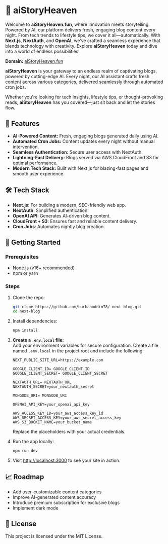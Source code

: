 # 🌌 aiStoryHeaven

Welcome to **aiStoryHeaven.fun**, where innovation meets storytelling. Powered by AI, our platform delivers fresh, engaging blog content every night. From tech trends to lifestyle tips, we cover it all—automatically. With **Next.js**, **NextAuth**, and **OpenAI**, we’ve crafted a seamless experience that blends technology with creativity. Explore **aiStoryHeaven** today and dive into a world of endless possibilities!

**Domain:** [aiStoryHeaven.fun](https://aiStoryHeaven.fun)

**aiStoryHeaven** is your gateway to an endless realm of captivating blogs, powered by cutting-edge AI. Every night, our AI assistant crafts fresh content across various categories, delivered seamlessly through automated cron jobs.

Whether you're looking for tech insights, lifestyle tips, or thought-provoking reads, **aiStoryHeaven** has you covered—just sit back and let the stories flow.

## 🌟 Features

- **AI-Powered Content:** Fresh, engaging blogs generated daily using AI.
- **Automated Cron Jobs:** Content updates every night without manual intervention.
- **Seamless Authentication:** Secure user access with NextAuth.
- **Lightning-Fast Delivery:** Blogs served via AWS CloudFront and S3 for optimal performance.
- **Modern Tech Stack:** Built with Next.js for blazing-fast pages and smooth user experience.

## 🛠 Tech Stack

- **Next.js**: For building a modern, SEO-friendly web app.
- **NextAuth**: Simplified authentication.
- **OpenAI API**: Generates AI-driven blog content.
- **CloudFront + S3**: Ensures fast and reliable content delivery.
- **Cron Jobs**: Automates nightly blog creation.

## 🚀 Getting Started

### Prerequisites

- Node.js (v16+ recommended)
- npm or yarn

### Steps

1. Clone the repo:

   ```bash
   git clone https://github.com/burhanuddin78/-next-blog.git
   cd next-blog
   ```

2. Install dependencies:

   ```bash
   npm install
   ```

3. **Create a `.env.local` file:**  
   Add your environment variables for secure configuration. Create a file named `.env.local` in the project root and include the following:

   ```env
   NEXT_PUBLIC_SITE_URL=https://example.com

   GOOGLE_CLIENT_ID= GOOGLE_CLIENT_ID
   GOOGLE_CLIENT_SECRET= GOOGLE_CLIENT_SECRET

   NEXTAUTH_URL= NEXTAUTH_URL
   NEXTAUTH_SECRET=your_nextauth_secret

   MONGODB_URI= MONGODB_URI

   OPENAI_API_KEY=your_openai_api_key

   AWS_ACCESS_KEY_ID=your_aws_access_key_id
   AWS_SECRET_ACCESS_KEY=your_aws_secret_access_key
   AWS_S3_BUCKET_NAME=your_bucket_name
   ```

   Replace the placeholders with your actual credentials.

4. Run the app locally:

   ```bash
   npm run dev
   ```

5. Visit [http://localhost:3000](http://localhost:3000) to see your site in action.

## 📈 Roadmap

- Add user-customizable content categories
- Improve AI-generated content accuracy
- Introduce premium subscription for exclusive blogs
- Implement dark mode

## 📝 License

This project is licensed under the MIT License.
